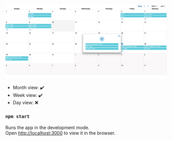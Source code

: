 ![Alt text](Calendar.PNG)

- Month view: ✔️
- Week view: ✔️
- Day view: ❌

### `npm start`

Runs the app in the development mode.\
Open [http://localhost:3000](http://localhost:3000) to view it in the browser.
